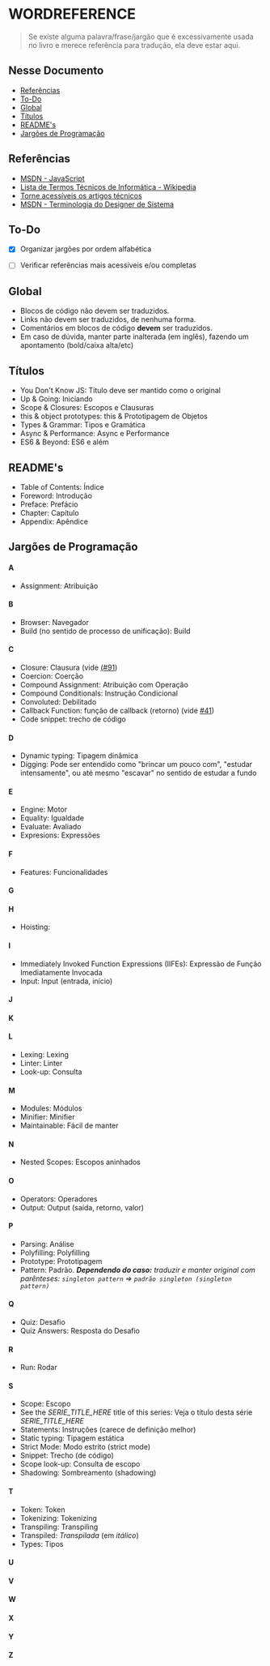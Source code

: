 # WORDREFERENCE

> Se existe alguma palavra/frase/jargão que é excessivamente usada no livro e merece referência para tradução, ela deve estar aqui.


## Nesse Documento

* [Referências](#referencias)
* [To-Do](#to-do)
* [Global](#global)
* [Títulos](#titulos)
* [README's](#readmes)
* [Jargões de Programação](#jargoes-de-programacao)


## Referências

* [MSDN - JavaScript](https://msdn.microsoft.com/pt-br/library/d1et7k7c(v=vs.94).aspx)
* [Lista de Termos Técnicos de Informática - Wikipedia](https://pt.wikipedia.org/wiki/Ajuda:Guia_de_tradu%C3%A7%C3%A3o/Lista_de_termos_t%C3%A9cnicos_de_inform%C3%A1tica)
* [Torne acessíveis os artigos técnicos](https://pt.wikipedia.org/wiki/Wikip%C3%A9dia:Torne_acess%C3%ADveis_os_artigos_t%C3%A9cnicos)
* [MSDN - Terminologia do Designer de Sistema](https://msdn.microsoft.com/pt-br/library/ms246209(v=vs.90).aspx)


## To-Do

- [x] Organizar jargões por ordem alfabética
- [ ] Verificar referências mais acessíveis e/ou completas


## Global

* Blocos de código não devem ser traduzidos.
* Links não devem ser traduzidos, de nenhuma forma.
* Comentários em blocos de código **devem** ser traduzidos.
* Em caso de dúvida, manter parte inalterada (em inglês), fazendo um apontamento (bold/caixa alta/etc)

## Títulos

* You Don't Know JS: Título deve ser mantido como o original
* Up & Going: Iniciando
* Scope & Closures: Escopos e Clausuras
* this & object prototypes: this & Prototipagem de Objetos
* Types & Grammar: Tipos e Gramática
* Async & Performance: Async e Performance
* ES6 & Beyond: ES6 e além


## README's

* Table of Contents: Índice
* Foreword: Introdução
* Preface: Prefácio
* Chapter: Capítulo
* Appendix: Apêndice


## Jargões de Programação

#### A

* Assignment: Atribuição


#### B

* Browser: Navegador
* Build (no sentido de processo de unificação): Build


#### C

* Closure: Clausura (vide [(#91](https://github.com/cezaraugusto/You-Dont-Know-JS/issues/91#issuecomment-222319503))
* Coercion: Coerção
* Compound Assignment: Atribuição com Operação
* Compound Conditionals: Instrução Condicional
* Convoluted: Debilitado
* Callback Function: função de callback (retorno) (vide [#41](https://github.com/cezaraugusto/You-Dont-Know-JS/issues/41#issuecomment-222241545))
* Code snippet: trecho de código

#### D

* Dynamic typing: Tipagem dinâmica
* Digging: Pode ser entendido como "brincar um pouco com", "estudar intensamente", ou até mesmo "escavar" no sentido de estudar a fundo


#### E

* Engine: Motor
* Equality: Igualdade
* Evaluate: Avaliado
* Expresions: Expressões


#### F

* Features: Funcionalidades


#### G


#### H

* Hoisting:


#### I

* Immediately Invoked Function Expressions (IIFEs): Expressão de Função Imediatamente Invocada
* Input: Input (entrada, início)


#### J


#### K


#### L

* Lexing: Lexing
* Linter: Linter
* Look-up: Consulta


#### M

* Modules: Módulos
* Minifier: Minifier
* Maintainable: Fácil de manter


#### N

* Nested Scopes: Escopos aninhados


#### O

* Operators: Operadores
* Output: Output (saída, retorno, valor)


#### P

* Parsing: Análise
* Polyfilling: Polyfilling
* Prototype: Prototipagem
* Pattern: Padrão. _**Dependendo do caso:**_ _traduzir e manter original com parênteses: `singleton pattern` => `padrão singleton (singleton pattern)`_


#### Q

* Quiz: Desafio
* Quiz Answers: Resposta do Desafio


#### R

* Run: Rodar


#### S

* Scope: Escopo
* See the *SERIE_TITLE_HERE* title of this series: Veja o título desta série *SERIE_TITLE_HERE*
* Statements: Instruções (carece de definição melhor)
* Static typing: Tipagem estática
* Strict Mode: Modo estrito (strict mode)
* Snippet: Trecho (de código)
* Scope look-up: Consulta de escopo
* Shadowing: Sombreamento (shadowing)

#### T

* Token: Token
* Tokenizing: Tokenizing
* Transpiling: Transpiling
* Transpiled: *Transpilada* (em *itálico*)
* Types: Tipos


#### U


#### V


#### W


#### X


#### Y


#### Z
